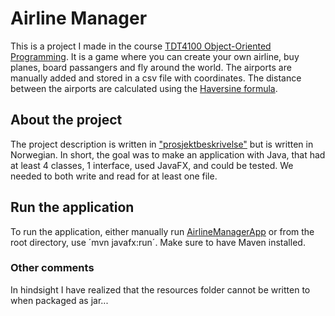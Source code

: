 # Airline Manager

This is a project I made in the course [TDT4100 Object-Oriented Programming](https://www.ntnu.edu/studies/courses/TDT4100#tab=omEmnet). It is a game where you can create your own airline, buy planes, board passangers and fly around the world. The airports are manually added and stored in a csv file with coordinates. The distance between the airports are calculated using the [Haversine formula](https://en.wikipedia.org/wiki/Haversine_formula).


## About the project
The project description is written in ["prosjektbeskrivelse"](prosjektbeskrivelse_2022.pdf) but is written in Norwegian. In short, the goal was to make an application with Java, that had at least 4 classes, 1 interface, used JavaFX, and could be tested. We needed to both write and read for at least one file.

## Run the application
To run the application, either manually run [AirlineManagerApp](src/main/java/airlineManager/AirlineManagerApp.java) or from the root directory, use ´mvn javafx:run´. Make sure to have Maven installed.

### Other comments

In hindsight I have realized that the resources folder cannot be written to when packaged as jar...